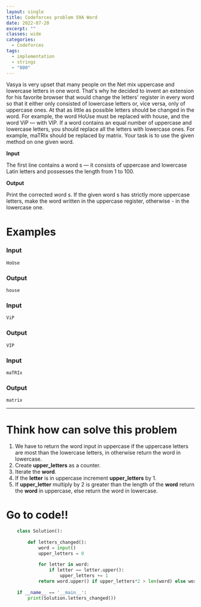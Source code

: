```yaml
---
layout: single
title: Codeforces problem 59A Word
date: 2022-07-20
excerpt: ""
classes: wide
categories:
  - Codeforces
tags:
  - implementation
  - strings
  - "800"
---
```


Vasya is very upset that many people on the Net mix uppercase and lowercase letters in one word. That's why he decided to invent an extension for his favorite browser that would change the letters' register in every word so that it either only consisted of lowercase letters or, vice versa, only of uppercase ones. At that as little as possible letters should be changed in the word. For example, the word HoUse must be replaced with house, and the word ViP — with VIP. If a word contains an equal number of uppercase and lowercase letters, you should replace all the letters with lowercase ones. For example, maTRIx should be replaced by matrix. Your task is to use the given method on one given word.

**Input**

The first line contains a word s — it consists of uppercase and lowercase Latin letters and possesses the length from 1 to 100.

**Output**

Print the corrected word s. If the given word s has strictly more uppercase letters, make the word written in the uppercase register, otherwise - in the lowercase one.

# Examples

### **Input**
```
HoUse
```
### **Output**
```
house
```
### **Input**
```
ViP
```
### **Output**
```
VIP
```
### **Input**
```
maTRIx
```
### **Output**
```
matrix
```

---

# Think how can solve this problem
1. We have to return the word input in uppercase if the uppercase letters are most than the lowercase letters, in otherwise return the word in lowercase.
2. Create **upper_letters** as a counter.
3. Iterate the **word**.
4. If the **letter** is in uppercase increment **upper_letters** by 1.
5. If **upper_letter** multiply by 2 is greater than the length of the **word** return the **word** in uppercase, else return the word in lowercase.

    
# Go to code!!

```python
    class Solution():
     
        def letters_changed():
            word = input()
            upper_letters = 0
     
            for letter in word:
                if letter == letter.upper():
                    upper_letters += 1
            return word.upper() if upper_letters*2 > len(word) else word.lower()
     
    if __name__ == '__main__':
        print(Solution.letters_changed())
```
